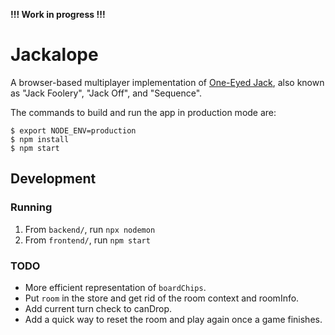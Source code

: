 **!!! Work in progress !!!**

# Jackalope

A browser-based multiplayer implementation of [One-Eyed Jack](https://www.pagat.com/misc/jack.html),
also known as "Jack Foolery", "Jack Off", and "Sequence".

The commands to build and run the app in production mode are:

```
$ export NODE_ENV=production
$ npm install
$ npm start
```

## Development

### Running

1. From `backend/`, run `npx nodemon`
2. From `frontend/`, run `npm start`

### TODO

* More efficient representation of `boardChips`.
* Put `room` in the store and get rid of the room context and roomInfo.
* Add current turn check to canDrop.
* Add a quick way to reset the room and play again once a game finishes.
